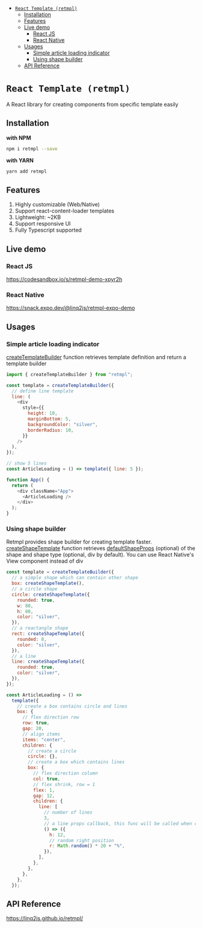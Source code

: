 - [`React Template (retmpl)`](#react-template-retmpl)
  - [Installation](#installation)
  - [Features](#features)
  - [Live demo](#live-demo)
    - [React JS](#react-js)
    - [React Native](#react-native)
  - [Usages](#usages)
    - [Simple article loading indicator](#simple-article-loading-indicator)
    - [Using shape builder](#using-shape-builder)
  - [API Reference](#api-reference)

# `React Template (retmpl)`

A React library for creating components from specific template easily

## Installation

**with NPM**

```bash
npm i retmpl --save
```

**with YARN**

```bash
yarn add retmpl
```

## Features

1. Highly customizable (Web/Native)
2. Support react-content-loader templates
3. Lightweight: ~2KB
4. Support responsive UI
5. Fully Typescript supported

## Live demo

### React JS

https://codesandbox.io/s/retmpl-demo-xpyr2h

### React Native

https://snack.expo.dev/@linq2js/retmpl-expo-demo

## Usages

### Simple article loading indicator

[createTemplateBuilder](https://linq2js.github.io/retmpl/modules.html#createTemplateBuilder) function retrieves template definition and return a template builder

```js
import { createTemplateBuilder } from "retmpl";

const template = createTemplateBuilder({
  // define line template
  line: (
    <div
      style={{
        height: 10,
        marginBottom: 5,
        backgroundColor: "silver",
        borderRadius: 10,
      }}
    />
  ),
});

// show 5 lines
const ArticleLoading = () => template({ line: 5 });

function App() {
  return (
    <div className="App">
      <ArticleLoading />
    </div>
  );
}
```

### Using shape builder

Retmpl provides shape builder for creating template faster.
[createShapeTemplate](https://linq2js.github.io/retmpl/modules.html#createShapeTemplate) function retrieves [defaultShapeProps](https://linq2js.github.io/retmpl/modules.html#ShapeProps) (optional) of the shape and shape type (optional, div by default).
You can use React Native's View component instead of div

```js
const template = createTemplateBuilder({
  // a simple shape which can contain other shape
  box: createShapeTemplate(),
  // a circle shape
  circle: createShapeTemplate({
    rounded: true,
    w: 80,
    h: 80,
    color: "silver",
  }),
  // a reactangle shape
  rect: createShapeTemplate({
    rounded: 8,
    color: "silver",
  }),
  // a line
  line: createShapeTemplate({
    rounded: true,
    color: "silver",
  }),
});

const ArticleLoading = () =>
  template({
    // create a box contains circle and lines
    box: {
      // flex direction row
      row: true,
      gap: 20,
      // align items
      items: "center",
      children: {
        // create a circle
        circle: {},
        // create a box which contains lines
        box: {
          // flex direction column
          col: true,
          // flex shrink, row = 1
          flex: 1,
          gap: 12,
          children: {
            line: [
              // number of lines
              3,
              // a line props callback, this func will be called when creating a line
              () => ({
                h: 12,
                // random right position
                r: Math.random() * 20 + "%",
              }),
            ],
          },
        },
      },
    },
  });
```

## API Reference

https://linq2js.github.io/retmpl/
